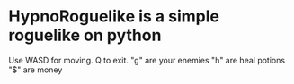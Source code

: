 # HypnoRoguelike is a simple roguelike on python
Use WASD for moving.
Q to exit.
"g" are your enemies
"h" are heal potions
"$" are money
